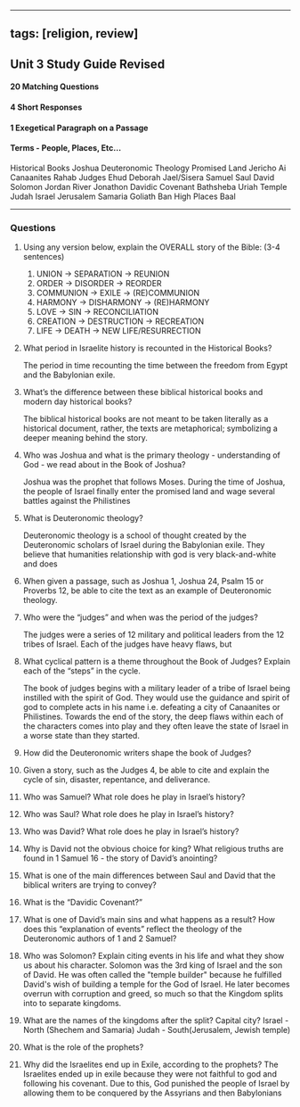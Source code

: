 
---
tags: [religion, review]
---
## Unit 3 Study Guide Revised

  

#### 20 Matching Questions

#### 4 Short Responses

#### 1 Exegetical Paragraph on a Passage

  

#### Terms - People, Places, Etc…
Historical Books
Joshua
Deuteronomic Theology
Promised Land
Jericho
Ai
Canaanites
Rahab
Judges
Ehud
Deborah
Jael/Sisera
Samuel
Saul
David
Solomon
Jordan River
Jonathon
Davidic Covenant
Bathsheba
Uriah
Temple
Judah
Israel
Jerusalem
Samaria
Goliath
Ban
High Places
Baal

---



### Questions

1.  Using any version below, explain the OVERALL story of the Bible: (3-4 sentences)

	1. UNION -> SEPARATION -> REUNION
	2. ORDER -> DISORDER -> REORDER
	3. COMMUNION -> EXILE -> (RE)COMMUNION
	4. HARMONY -> DISHARMONY -> (RE)HARMONY
	5. LOVE -> SIN -> RECONCILIATION
	6. CREATION -> DESTRUCTION -> RECREATION
	7. LIFE -> DEATH -> NEW LIFE/RESURRECTION

2.  What period in Israelite history is recounted in the Historical Books?

	The period in time recounting the time between the freedom from Egypt and the Babylonian exile.

3.  What’s the difference between these biblical historical books and modern day historical books?

	The biblical historical books are not meant to be taken literally as a historical document, rather, the texts are metaphorical; symbolizing a deeper meaning behind the story.

4.  Who was Joshua and what is the primary theology - understanding of God - we read about in the Book of Joshua?

	Joshua was the prophet that follows Moses. During the time of Joshua, the people of Israel finally enter the promised land and wage several battles against the Philistines

5.  What is Deuteronomic theology?

	Deuteronomic theology is a school of thought created by the Deuteronomic scholars of Israel during the Babylonian exile. They believe that humanities relationship with god is very black-and-white and does 

6.  When given a passage, such as Joshua 1, Joshua 24, Psalm 15 or Proverbs 12, be able to cite the text as an example of Deuteronomic theology.

7.  Who were the “judges” and when was the period of the judges?

	The judges were a series of 12 military and political leaders from the 12 tribes of Israel. Each of the judges have heavy flaws, but 

8.  What cyclical pattern is a theme throughout the Book of Judges? Explain each of the “steps” in the cycle.

	The book of judges begins with a military leader of a tribe of Israel being instilled with the spirit of God. They would use the guidance and spirit of god to complete acts in his name i.e. defeating a city of Canaanites or Philistines. Towards the end of the story, the deep flaws within each of the characters comes into play and they often leave the state of Israel in a worse state than they started.

9.  How did the Deuteronomic writers shape the book of Judges?
	

10.  Given a story, such as the Judges 4, be able to cite and explain the cycle of sin, disaster, repentance, and deliverance. 

12.  Who was Samuel? What role does he play in Israel’s history?

14.  Who was Saul? What role does he play in Israel’s history?

16.  Who was David? What role does he play in Israel’s history?

18.  Why is David not the obvious choice for king? What religious truths are found in 1 Samuel 16 - the story of David’s anointing?

20.  What is one of the main differences between Saul and David that the biblical writers are trying to convey?
21.  What is the “Davidic Covenant?” 

23.  What is one of David’s main sins and what happens as a result? How does this “explanation of events” reflect the theology of the Deuteronomic authors of 1 and 2 Samuel?
24.  Who was Solomon? Explain citing events in his life and what they show us about his character.
	Solomon was the 3rd king of Israel and the son of David. He was often called the "temple builder" because he fulfilled David's wish of building a temple for the God of Israel. He later becomes overrun with corruption and greed, so much so that the Kingdom splits into to separate kingdoms.

29.  What are the names of the kingdoms after the split? Capital city?
	Israel - North (Shechem and Samaria)
	Judah - South(Jerusalem, Jewish temple)

20.  What is the role of the prophets?
	

21.  Why did the Israelites end up in Exile, according to the prophets?
	The Israelites ended up in exile because they were not faithful to god and following his covenant. Due to this, God punished the people of Israel by allowing them to be conquered by the Assyrians and then Babylonians
